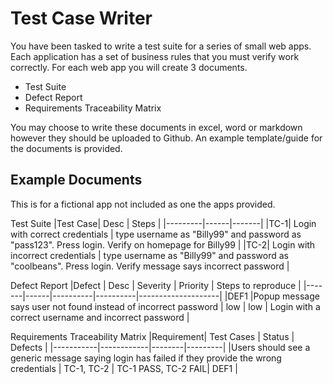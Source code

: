 # Test Case Writer

You have been tasked to write a test suite for a series of small web apps. Each application has a set of business rules that you must verify work correctly. For each web app you will create 3 documents.
- Test Suite
- Defect Report
- Requirements Traceability Matrix

You may choose to write these documents in excel, word or markdown however they should be uploaded to Github. An example template/guide for the documents is provided.

## Example Documents
This is for a fictional app not included as one the apps provided.

Test Suite
|Test Case| Desc | Steps |
|---------|------|-------|
|TC-1| Login with correct credentials | type username as "Billy99" and password  as "pass123". Press login. Verify on homepage for Billy99 | 
|TC-2| Login with incorrect credentials | type username as "Billy99" and password  as "coolbeans". Press login. Verify message says incorrect password |


Defect Report
|Defect | Desc | Severity | Priority | Steps to reproduce |
|-------|------|----------|----------|--------------------|
|DEF1   |Popup message says user not found instead of incorrect password | low | low | Login with a correct username and incorrect password |

Requirements Traceability Matrix
|Requirement| Test Cases | Status | Defects |
|-----------|------------|--------|---------|
|Users should see a generic message saying login has failed if they provide the wrong credentials | TC-1, TC-2 | TC-1 PASS, TC-2 FAIL| DEF1 |
